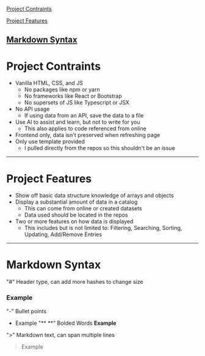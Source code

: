 [Project Contraints](#project-contraints)

[Project Features](#project-features)

[Markdown Syntax](#markdown-syntax)
---
# Project Contraints
- Vanilla HTML, CSS, and JS
    - No packages like npm or yarn
    - No frameworks like React or Bootstrap
    - No supersets of JS like Typescript or JSX
- No API usage
    - If using data from an API, save the data to a file
- Use AI to assist and learn, but not to write for you
    - This also applies to code referenced from online
- Frontend only, data isn't preserved when refreshing page
- Only use template provided
    - I pulled directly from the repos so this shouldn't be an issue
---
# Project Features
- Show off basic data structure knowledge of arrays and objects
- Display a substantial amount of data in a catalog
    - This can come from online or created datasets
    - Data used should be located in the repos
- Two or more features on how data is displayed
    - This includes but is not limited to: Filtering, Searching, Sorting, Updating, Add/Remove Entries
---
# Markdown Syntax
"#" Header type, can add more hashes to change size
### Example
"-" Bullet points
- Example
"** **" Bolded Words
**Example**

">" Markdown text, can span multiple lines
> Example